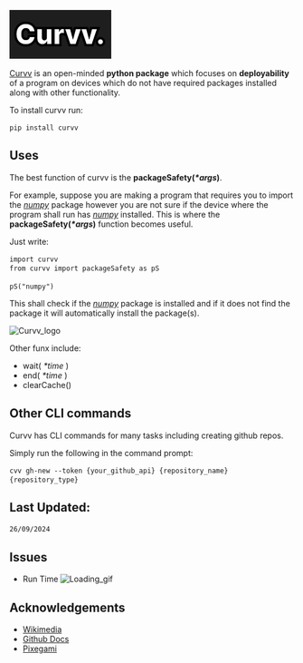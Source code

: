 ![curvv-logo](docs/library/logo.svg)

[Curvv](https://pypi.org/project/curvv/) is an open-minded **python package** which focuses on **deployability** of a program on devices which do not have required packages installed along with other functionality.

To install curvv run:
```
pip install curvv
```

## Uses

The best function of curvv is the **packageSafety(_\*args_)**.

For example, suppose you are making a program that requires you to import the [*numpy*](https://pypi.org/project/numpy/) package however you are not sure if the device where the program shall run has [*numpy*](https://pypi.org/project/numpy/)
installed. This is where the **packageSafety(_\*args_)** function becomes useful. 

Just write:
```
import curvv
from curvv import packageSafety as pS

pS("numpy")
```
This shall check if the [*numpy*](https://pypi.org/project/numpy/) package is installed and if it does not find the package it will automatically install the package(s).

![Curvv_logo](https://upload.wikimedia.org/wikipedia/commons/7/70/Docker_logo.png)


Other funx include:
- wait( *\*time* )
- end( *\*time* )
- clearCache()

## Other CLI commands

Curvv has CLI commands for many tasks including creating github repos. 

Simply run the following in the command prompt:
```
cvv gh-new --token {your_github_api} {repository_name} {repository_type}
```

## Last Updated:
```
26/09/2024
```

## Issues
- Run Time
  ![Loading_gif](https://upload.wikimedia.org/wikipedia/commons/a/a5/Barralgoogog.gif)

## Acknowledgements
- [Wikimedia](https://commons.wikimedia.org/wiki/Main_Page)
- [Github Docs](https://docs.github.com/en/get-started/writing-on-github/getting-started-with-writing-and-formatting-on-github/basic-writing-and-formatting-syntax)
- [Pixegami](https://www.youtube.com/watch?v=Kz6IlDCyOUY)